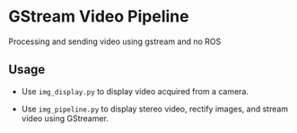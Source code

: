 # GStream Video Pipeline
Processing and sending video using gstream and no ROS

## Usage
- Use ```img_display.py``` to display video acquired from a camera.

- Use ```img_pipeline.py``` to display stereo video, rectify images, and stream video using GStreamer.
